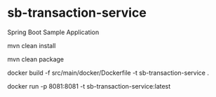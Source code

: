 # sb-transaction-service
Spring Boot Sample Application

mvn clean install

mvn clean package


docker build -f src/main/docker/Dockerfile -t sb-transaction-service .


docker run -p 8081:8081 -t  sb-transaction-service:latest